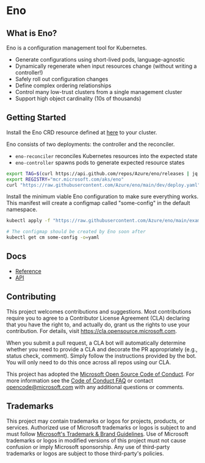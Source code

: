 # Eno

## What is Eno?

Eno is a configuration management tool for Kubernetes.

- Generate configurations using short-lived pods, language-agnostic
- Dynamically regenerate when input resources change (without writing a controller!)
- Safely roll out configuration changes
- Define complex ordering relationships
- Control many low-trust clusters from a single management cluster
- Support high object cardinality (10s of thousands)

## Getting Started

Install the Eno CRD resource defined at [here](https://github.com/Azure/eno/tree/main/api/v1/config/crd) to your cluster.

Eno consists of two deployments: the controller and the reconciler.

- `eno-reconciler` reconciles Kubernetes resources into the expected state
- `eno-controller` spawns pods to generate expected resource states

```bash
export TAG=$(curl https://api.github.com/repos/Azure/eno/releases | jq -r '.[0].name')
export REGISTRY="mcr.microsoft.com/aks/eno"
curl "https://raw.githubusercontent.com/Azure/eno/main/dev/deploy.yaml" | envsubst | kubectl apply -f -
```

Install the minimum viable Eno configuration to make sure everything works.
This manifest will create a configmap called "some-config" in the default namespace.

```bash
kubectl apply -f "https://raw.githubusercontent.com/Azure/eno/main/examples/minimal.yaml"

# The configmap should be created by Eno soon after
kubectl get cm some-config -o=yaml
```

## Docs

- [Reference](./docs/reference.md)
- [API](./docs/api.md)

## Contributing

This project welcomes contributions and suggestions.  Most contributions require you to agree to a
Contributor License Agreement (CLA) declaring that you have the right to, and actually do, grant us
the rights to use your contribution. For details, visit https://cla.opensource.microsoft.com.

When you submit a pull request, a CLA bot will automatically determine whether you need to provide
a CLA and decorate the PR appropriately (e.g., status check, comment). Simply follow the instructions
provided by the bot. You will only need to do this once across all repos using our CLA.

This project has adopted the [Microsoft Open Source Code of Conduct](https://opensource.microsoft.com/codeofconduct/).
For more information see the [Code of Conduct FAQ](https://opensource.microsoft.com/codeofconduct/faq/) or
contact [opencode@microsoft.com](mailto:opencode@microsoft.com) with any additional questions or comments.

## Trademarks

This project may contain trademarks or logos for projects, products, or services. Authorized use of Microsoft 
trademarks or logos is subject to and must follow 
[Microsoft's Trademark & Brand Guidelines](https://www.microsoft.com/en-us/legal/intellectualproperty/trademarks/usage/general).
Use of Microsoft trademarks or logos in modified versions of this project must not cause confusion or imply Microsoft sponsorship.
Any use of third-party trademarks or logos are subject to those third-party's policies.
